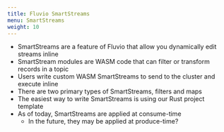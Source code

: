 ```yaml
---
title: Fluvio SmartStreams
menu: SmartStreams
weight: 10
---
```


- SmartStreams are a feature of Fluvio that allow you dynamically edit streams inline
- SmartStream modules are WASM code that can filter or transform records in a topic
- Users write custom WASM SmartStreams to send to the cluster and execute inline
- There are two primary types of SmartStreams, filters and maps
- The easiest way to write SmartStreams is using our Rust project template
- As of today, SmartStreams are applied at consume-time
  - In the future, they may be applied at produce-time?
